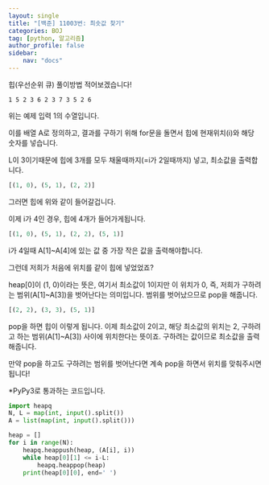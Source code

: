```yaml
---
layout: single
title: "[백준] 11003번: 최솟값 찾기"
categories: BOJ
tag: [python, 알고리즘]
author_profile: false
sidebar:
    nav: "docs"
---
```


[백준 11003번: 최솟값 찾기]: https://www.acmicpc.net/problem/11003



힙(우선순위 큐) 풀이방법 적어보겠습니다!

```
1 5 2 3 6 2 3 7 3 5 2 6
```

위는 예제 입력 1의 수열입니다. 

이를 배열 A로 정의하고, 결과를 구하기 위해 for문을 돌면서 힙에 현재위치(i)와 해당 숫자를 넣습니다.

L이 3이기때문에 힙에 3개를 모두 채울때까지(=i가 2일때까지) 넣고, 최소값을 출력합니다.

```python
[(1, 0), (5, 1), (2, 2)]
```

그러면 힙에 위와 같이 들어갈겁니다.

이제 i가 4인 경우, 힙에 4개가 들어가게됩니다.

```py
[(1, 0), (5, 1), (2, 2), (5, 1)]
```

i가 4일때 A[1]~A[4]에 있는 값 중 가장 작은 값을 출력해야합니다.

그런데 저희가 처음에 위치를 같이 힙에 넣었었죠?

heap[0]이 (1, 0)이라는 뜻은, 여기서 최소값이 1이지만 이 위치가 0, 즉, 저희가 구하려는 범위(A[1]~A[3])을 벗어난다는 의미입니다. 범위를 벗어났으므로 pop을 해줍니다.

```python
[(2, 2), (3, 3), (5, 1)]
```

pop을 하면 힙이 이렇게 됩니다. 이제 최소값이 2이고, 해당 최소값의 위치는 2, 구하려고 하는 범위(A[1]~A[3]) 사이에 위치한다는 뜻이죠. 구하려는 값이므로 최소값을 출력해줍니다.

만약 pop을 하고도 구하려는 범위를 벗어난다면 계속 pop을 하면서 위치를 맞춰주시면 됩니다!



*PyPy3로 통과하는 코드입니다.

```python
import heapq
N, L = map(int, input().split())
A = list(map(int, input().split()))

heap = []
for i in range(N):
    heapq.heappush(heap, (A[i], i))
    while heap[0][1] <= i-L:
        heapq.heappop(heap)
    print(heap[0][0], end=' ')  
```

